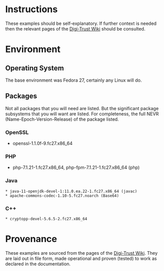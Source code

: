 # Instructions

These examples should be self-explanatory.  If further context is needed then the relevant
pages of the [Digi-Trust Wiki](https://github.com/digi-trust/dt-cdn/wiki) should be consulted.

# Environment

## Operating System

The base environment was Fedora 27, certainly any Linux will do.

## Packages

Not all packages that you will need are listed. But the significant package subsystems that you will want are listed. For completeness, the full NEVR (Name-Epoch-Version-Release) of the package listed.

### OpenSSL

   * openssl-1.1.0f-9.fc27.x86_64

### PHP

   * php-7.1.21-1.fc27.x86_64, php-fpm-7.1.21-1.fc27.x86_64 (php)

### Java

    * java-11-openjdk-devel-1:11.0.ea.22-1.fc27.x86_64 (javac)
    * apache-commons-codec-1.10-5.fc27.noarch (Base64)

### C++

    * cryptopp-devel-5.6.5-2.fc27.x86_64

# Provenance

These examples are sourced from the pages of the [Digi-Trust Wiki](https://github.com/digi-trust/dt-cdn/wiki).
They are laid out in file form, made operational and proven (tested) to work as declared in the documentation.
